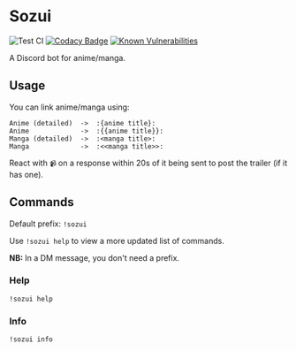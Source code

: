 # Sozui

![Test CI](https://github.com/ColMarek/sozui/workflows/test-workflow/badge.svg)
[![Codacy Badge](https://api.codacy.com/project/badge/Grade/17a474d963f14101b480b98fa25f8f40)](https://www.codacy.com/app/ColMarek/Sozui?utm_source=github.com&utm_medium=referral&utm_content=ColMarek/Sozui&utm_campaign=Badge_Grade)
[![Known Vulnerabilities](https://snyk.io/test/github/ColMarek/Sozui/badge.svg?targetFile=package.json)](https://snyk.io/test/github/ColMarek/Sozui?targetFile=package.json)

A Discord bot for anime/manga.

## Usage

You can link anime/manga using:

```
Anime (detailed)  ->  :{anime title}:
Anime             ->  :{{anime title}}:
Manga (detailed)  ->  :<manga title>:
Manga             ->  :<<manga title>>:
```

React with `📹` on a response within 20s of it being sent to post the trailer (if it has one).

## Commands

Default prefix: `!sozui`

Use `!sozui help` to view a more updated list of commands.

**NB:** In a DM message, you don't need a prefix.

### Help

`!sozui help`

### Info

`!sozui info`
